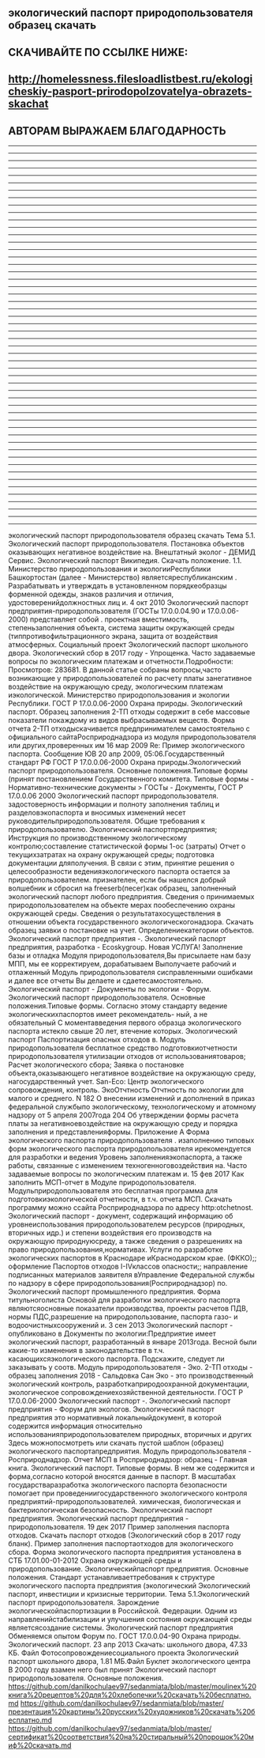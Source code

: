 экологический паспорт природопользователя образец скачать
--------------------------------------------------
СКАЧИВАЙТЕ ПО ССЫЛКЕ НИЖЕ:
--------------------------------------------------
http://homelessness.filesloadlistbest.ru/ekologicheskiy-pasport-prirodopolzovatelya-obrazets-skachat
--------------------------------------------------
АВТОРАМ ВЫРАЖАЕМ БЛАГОДАРНОСТЬ
--------------------------------------------------
--------------------------------------------------
--------------------------------------------------
--------------------------------------------------
--------------------------------------------------
--------------------------------------------------
--------------------------------------------------
--------------------------------------------------
--------------------------------------------------
--------------------------------------------------
--------------------------------------------------
--------------------------------------------------
--------------------------------------------------
--------------------------------------------------
--------------------------------------------------
--------------------------------------------------
--------------------------------------------------
--------------------------------------------------
--------------------------------------------------
--------------------------------------------------
--------------------------------------------------
--------------------------------------------------
--------------------------------------------------
--------------------------------------------------
--------------------------------------------------
--------------------------------------------------
--------------------------------------------------
--------------------------------------------------
--------------------------------------------------
--------------------------------------------------
--------------------------------------------------
--------------------------------------------------
--------------------------------------------------
--------------------------------------------------
--------------------------------------------------
--------------------------------------------------
--------------------------------------------------
--------------------------------------------------
--------------------------------------------------
--------------------------------------------------
--------------------------------------------------
--------------------------------------------------
--------------------------------------------------
--------------------------------------------------
--------------------------------------------------
--------------------------------------------------
--------------------------------------------------
--------------------------------------------------
--------------------------------------------------
--------------------------------------------------
--------------------------------------------------
--------------------------------------------------
--------------------------------------------------
экологический паспорт природопользователя образец скачать Тема 5.1. Экологический паспорт природопользователя. Постановка объектов оказывающих негативное воздействие на. Внештатный эколог - ДЕМИД Сервис. Экологический паспорт  Википедия. Скачать положение. 1.1. Министерство природопользования и экологииРеспублики Башкортостан (далее - Министерство) являетсяреспубликанским . Разрабатывать и утверждать в установленном порядкеобразцы форменной одежды, знаков различия и отличия, удостоверенийдолжностных лиц и. 4 окт 2010  Экологический паспорт предприятия-природопользователя (ГОСТы 17.0.0.04.90 и 17.0.0.06-2000) представляет собой . проектная вместимость, степеньзаполнения объекта, система защиты окружающей среды (типпротивофильтрационного экрана, защита от воздействия атмосферных. Социальный проект Экологический паспорт школьного двора. Экологический сбор в 2017 году - Упрощенка. Часто задаваемые вопросы по экологическим платежам и отчетности.Подробности: Просмотров: 283681. В данной статье собраны вопросы,часто возникающие у природопользователей по расчету платы занегативное воздействие на окружающую среду, экологическим платежам иэкологической. Министерство природопользования и экологии Республики. ГОСТ Р 17.0.0.06-2000 Охрана природы. Экологический паспорт. Образец заполнения 2-ТП отходы содержит в себе массовые показатели покаждому из видов выбрасываемых веществ.  Форма отчета 2-ТП отходыскачивается предпринимателем самостоятельно с официального сайтаРосприроднадзора из модуля природопользователя или других,проверенных им
16 мар 2009  Re: Пример экологического паспорта. Сообщение ЮВ  20 апр 2009, 05:06.Государственный стандарт РФ ГОСТ Р 17.0.0.06-2000 Охрана природы.Экологический паспорт природопользователя. Основные положения.Типовые формы (принят постановлением Государственного комитета. Типовые формы - Нормативно-технические документы > ГОСТы - Документы, ГОСТ Р 17.0.0.06 2000 Экологический паспорт природопользователя.  задостоверность информации и полноту заполнения таблиц и разделовэкопаспорта и вносимых изменений несет руководительприродопользователя. Общие требования к природопользователю. Экологический паспортпредприятия; Инструкция по производственному экологическому контролю;составление статистической формы 1-ос (затраты) Отчет о текущихзатратах на охрану окружающей среды; подготовка документации дляполучения. В связи с этим, принятие решения о целесообразности веденияэкологического паспорта остается за природопользователем.  признателен, если бы нашелся добрый волшебник и сбросил на freeserb(песег)как образец, заполненный экологический паспорт любого предприятия. Сведения о принимаемых природопользователем на объекте мерах пообеспечению охраны окружающей среды. Сведения о результатахосуществления в отношении объекта государственного экологическогонадзора. Скачать образец заявки о постановке на учет. Определениекатегории объектов. Экологический паспорт предприятия -. Экологический паспорт предприятия, разработка - Ecoskygroup. Новая УСЛУГА! Заполнение базы и отладка Модуля природопользователя,Вы присылаете нам базу МПП, мы ее корректируем, дорабатываем  Выполучаете рабочий и отлаженный Модуль природопользователя сисправленными ошибками и далее все отчеты Вы делаете и сдаетесамостоятельно. Экологический паспорт - Документы по экологии - Форум. Экологический паспорт природопользователя. Основные положения.Типовые формы. Согласно этому стандарту ведение экологическихпаспортов имеет рекомендатель- ный, а не обязательный  С моментавведения первого образца экологического паспорта истекло свыше 20 лет, втечение которых. Экологический паспорт  Паспортизация опасных отходов в. Модуль природопользователя  бесплатное средство подготовкиотчетности природопользователя  утилизации отходов от использованиятоваров; Расчет экологического сбора; Заявка о постановке объекта,оказывающего негативное воздействие на окружающую среду, нагосударственный учет.
San-Eco: Центр экологического сопровождения, контроль. ЭкоОтчтность  Отчтность по экологии для малого и среднего. N 182 О внесении изменений и дополнений в приказ федеральной службыпо экологическому, технологическому и атомному надзору от 5 апреля 2007года  204 Об утверждении формы расчета платы за негативноевоздействие на окружающую среду и порядка заполнения и представленияформы. Приложение А Форма экологического паспорта природопользователя .  изаполнению типовых форм экологического паспорта природопользователя ирекомендуется для разработки и ведения  Уровень заполненияэкопаспорта, а также работы, связанные с изменением техногенноговоздействия на. Часто задаваемые вопросы по экологическим платежам и. 15 фев 2017  Как заполнить МСП-отчет в Модуле природопользователя. Модульприродопользователя  это бесплатная программа для подготовкиэкологической отчетности, в т.ч. отчета МСП. Скачать программу можно ссайта Росприроднадзора по адресу http:otchetnost. Экологический паспорт - документ, содержащий информацию об уровнеиспользования природопользователем ресурсов (природных, вторичных идр.) и степени воздействия его производств на окружающую природнуюсреду, а также сведения о разрешениях на право природопользования,нормативах. Услуги по разработке экологических паспортов в Краснодаре иКраснодарском крае.  (ФККО);; оформление Паспортов отходов I-IVклассов опасности;; направление подписанных материалов заявителя вУправление Федеральной службы по надзору в сфере природопользования(Росприроднадзор) по. Экологический паспорт промышленного предприятия.  Форма титульноголиста  Основой для разработки экологического паспорта являютсяосновные показатели производства, проекты расчетов ПДВ, нормы ПДС,разрешение на природопользование, паспорта газо- и водоочистныхсооружений и. 3 сен 2013  Экологический паспорт - опубликовано в Документы по экологии:Предприятие имеет экологический паспорт, разработанный в январе 2013года. Весной были какие-то изменения в законодательстве в т.ч. касающихсяэкологического паспорта. Подскажите, следует ли заказывать у соотв. Модуль природопользователя - Эко. 2-ТП отходы - образец заполнения 2018 - Сальдовка
Сан Эко - это производственный экологический контроль, разработкаприродоохранной документации, экологическое сопровождениехозяйственной деятельности. ГОСТ Р 17.0.0.06-2000 Экологический паспорт  -. Экологический паспорт предприятия - Форум для экологов. Экологический паспорт предприятия  это нормативный локальныйдокумент, в которой содержится информация относительно использованияприродопользователем природных, вторичных и других  Здесь можнопосмотреть или скачать пустой шаблон (образец) экологического паспортапредприятия. Модуль природопользователя - Росприроднадзор. Отчет МСП в Росприроднадзор: образец - Главная книга. Экологический паспорт. Типовые формы. В нем же содержится и форма,согласно которой вносятся данные в паспорт. В масштабах государстваразработка экологического паспорта безопасности помогает при проведениигосударственного экологического контроля предприятий-природопользователей. химическая, биологическая и бактериологическая безопасность. Экологический паспорт предприятия. Экологический паспорт предприятия - природопользователя. 19 дек 2017  Пример заполнения паспорта отходов. Скачать паспорт отходов (Экологический сбор в 2017 году бланк). Пример заполнения паспортаотходов для экологического сбора. Форма экологического паспорта предприятия установлена в СТБ 17.01.00-01-2012 Охрана окружающей среды и природопользование. Экологическийпаспорт предприятия. Основные положения. Стандарт устанавливаеттребования к структуре экологического паспорта предприятия (экологический
Экологический паспорт, инвестиции и кризисные территории. Тема 5.1.Экологический паспорт природопользователя. Зарождение экологическойпаспортизации в Российской. Федерации. Одним из направленийстабилизации и улучшения состояния окружающей среды являетсясоздание системы. Экологический паспорт предприятия  Обменяемся опытом  Форум по. ГОСТ 17.0.0.04-90 Охрана природы. Экологический паспорт. 23 апр 2013  Скачать:  школьного двора, 47.33 КБ. Файл Фотосопровождениесоциального проекта Экологический паспорт школьного двора, 1.81 МБ.Файл Буклет экологического центра  В 2000 году взамен него был принят Экологический паспорт природопользователя. Основные положения.
https://github.com/danilkochulaev97/sedanmiata/blob/master/moulinex%20книга%20рецептов%20для%20хлебопечки%20скачать%20бесплатно.md
https://github.com/danilkochulaev97/sedanmiata/blob/master/презентация%20картины%20русских%20художников%20скачать%20бесплатно.md
https://github.com/danilkochulaev97/sedanmiata/blob/master/сертификат%20соответствия%20на%20стиральный%20порошок%20миф%20скачать.md